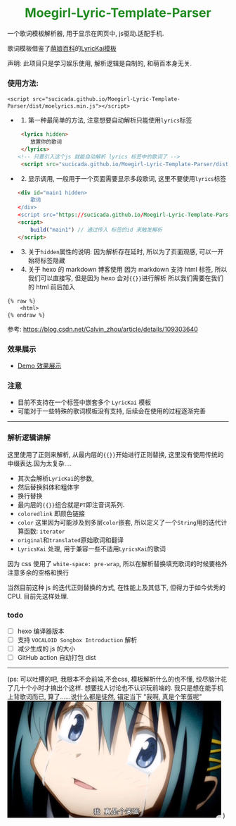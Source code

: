 
<h1 align='center' style="color: #228b22">
    Moegirl-Lyric-Template-Parser
</h1>

一个歌词模板解析器, 用于显示在网页中, js驱动.适配手机.

歌词模板借鉴了[萌娘百科](https://zh.moegirl.org.cn/Mainpage)的[LyricKai模板](https://zh.moegirl.org.cn/Template:LyricsKai)

声明: 此项目只是学习娱乐使用, 解析逻辑是自制的, 和萌百本身无关.

### 使用方法:
```
<script src="sucicada.github.io/Moegirl-Lyric-Template-Parser/dist/moelyrics.min.js"></script>
```
- 1. 第一种最简单的方法, 注意想要自动解析只能使用`lyrics`标签
    ```html
     <lyrics hidden>
        放置你的歌词
     </lyrics>
    <!-- 只要引入这个js 就能自动解析 lyrics 标签中的歌词了 -->
     <script src="sucicada.github.io/Moegirl-Lyric-Template-Parser/dist/moelyrics.min.js"></script>

    ```
- 2. 显示调用, 一般用于一个页面需要显示多段歌词, 这里不要使用`lyrics`标签
    ```html
    <div id="main1 hidden>
        歌词
    </div>
    <script src="https://sucicada.github.io/Moegirl-Lyric-Template-Parser/dist/moelyrics.min.js"></script>
    <script>
        build("main1") // 通过传入 标签的id 来触发解析
    </script>
    ```
- 3. 关于`hidden`属性的说明: 因为解析存在延时, 所以为了页面观感, 可以一开始将标签隐藏
- 4. 关于 hexo 的 markdown 博客使用
因为 markdown 支持 html 标签, 所以我们可以直接写, 但是因为 hexo 会对`{{}}`进行解析
所以我们需要在我们的 html 前后加入
```
{% raw %}
    <html>
{% endraw %}
```
参考: https://blog.csdn.net/Calvin_zhou/article/details/109303640


### 效果展示
- [Demo 效果展示](https://sucicada.github.io/Moegirl-Lyric-Template-Parser/example.html)
### 注意
- 目前不支持在一个标签中嵌套多个 `LyricKai` 模板
- 可能对于一些特殊的歌词模板没有支持, 后续会在使用的过程逐渐完善

---
### 解析逻辑讲解
这里使用了正则来解析, 从最内层的`{{}}`开始进行正则替换, 这里没有使用传统的中缀表达.因为太复杂....

- 其次会解析`LyricKai`的参数,
- 然后替换斜体和粗体字
- 换行替换
- 最内层的`{{}}`组合就是`PT`即注音词系列.
- `coloredlink` 即颜色链接
- `color`
  这里因为可能涉及到多层`color`嵌套, 所以定义了一个`String`用的迭代计算函数: `iterator`
- `original`和`translated`原始歌词和翻译
- `LyricsKai` 处理, 用于兼容一些不适用`LyricsKai`的歌词

因为 css 使用了 `white-space: pre-wrap`, 所以在解析替换填充歌词的时候要格外注意多余的空格和换行

当然目前这种 js 的迭代正则替换的方式, 在性能上及其低下, 但得力于如今优秀的 CPU. 目前先这样处理.

### todo
- [ ] hexo 编译器版本
- [ ] 支持 `VOCALOID Songbox Introduction` 解析
- [ ] 减少生成的 js 的大小
- [ ] GitHub action 自动打包 dist
----
(ps: 可以吐槽的吧, 我根本不会前端,不会css, 模板解析什么的也不懂, 绞尽脑汁花了几十个小时才搞出个这样.
想要找人讨论也不认识玩前端的. 我只是想在能手机上背歌词而已,
算了......说什么都是徒然, 锚定当下
"我啊, 真是个笨蛋呢"
![](./sayaka.png)
)
